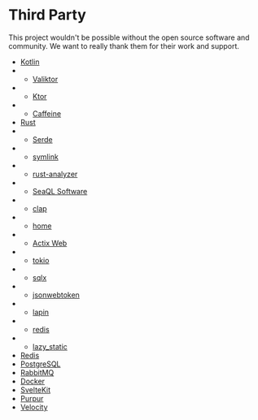# Third Party

This project wouldn't be possible without the open source software and community. We want to really 
thank them for their work and support.

* [Kotlin](https://kotlinlang.org/)
* * [Valiktor](https://github.com/valiktor/valiktor)
* * [Ktor](https://ktor.io/)
* * [Caffeine](https://github.com/ben-manes/caffeine)
* [Rust](https://www.rust-lang.org/)
* * [Serde](https://serde.rs/)
* * [symlink](https://gitlab.com/chris-morgan/symlink)
* * [rust-analyzer](https://rust-analyzer.github.io/)
* * [SeaQL Software](https://sea-ql.org)
* * [clap](https://crates.io/crates/clap)
* * [home](https://crates.io/crates/home)
* * [Actix Web](https://actix.rs)
* * [tokio](https://tokio.rs)
* * [sqlx](https://github.com/launchbadge/sqlx)
* * [jsonwebtoken](https://crates.io/crates/jsonwebtoken)
* * [lapin](https://crates.io/crates/lapin)
* * [redis](https://crates.io/crates/redis)
* * [lazy_static](https://crates.io/crates/lazy_static)
* [Redis](https://redis.io/)
* [PostgreSQL](https://www.postgresql.org/)
* [RabbitMQ](https://www.rabbitmq.com/)
* [Docker](https://www.docker.com/)
* [SvelteKit](https://kit.svelte.dev/)
* [Purpur](https://github.com/PurpurMC/Purpur)
* [Velocity](https://github.com/PaperMC/Velocity)
